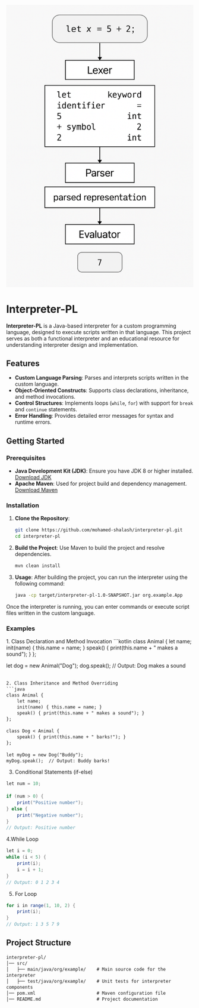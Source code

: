 ![Interpreter Flow](resources/flow.png)

# Interpreter-PL

**Interpreter-PL** is a Java-based interpreter for a custom programming language, designed to execute scripts written in that language. This project serves as both a functional interpreter and an educational resource for understanding interpreter design and implementation.

## Features

- **Custom Language Parsing**: Parses and interprets scripts written in the custom language.
- **Object-Oriented Constructs**: Supports class declarations, inheritance, and method invocations.
- **Control Structures**: Implements loops (`while`, `for`) with support for `break` and `continue` statements.
- **Error Handling**: Provides detailed error messages for syntax and runtime errors.

## Getting Started

### Prerequisites

- **Java Development Kit (JDK)**: Ensure you have JDK 8 or higher installed. [Download JDK](https://www.oracle.com/java/technologies/javase-downloads.html)
- **Apache Maven**: Used for project build and dependency management. [Download Maven](https://maven.apache.org/download.cgi)

### Installation

1. **Clone the Repository**:
   ```bash
   git clone https://github.com/mohamed-shalash/interpreter-pl.git
   cd interpreter-pl
   ```

2. **Build the Project**:
   Use Maven to build the project and resolve dependencies.
   ```bash
   mvn clean install
   ```

3. **Usage**:
After building the project, you can run the interpreter using the following command:
   ```bash
   java -cp target/interpreter-pl-1.0-SNAPSHOT.jar org.example.App
   ```

Once the interpreter is running, you can enter commands or execute script files written in the custom language.


<h3>Examples</h3>
1. Class Declaration and Method Invocation
```kotlin
class Animal {
    let name;
    init(name) { this.name = name; }
    speak() { print(this.name + " makes a sound"); }
};

let dog = new Animal("Dog");
dog.speak();  // Output: Dog makes a sound
```

2. Class Inheritance and Method Overriding
```java
class Animal {
    let name;
    init(name) { this.name = name; }
    speak() { print(this.name + " makes a sound"); }
};

class Dog < Animal {
    speak() { print(this.name + " barks!"); }
};

let myDog = new Dog("Buddy");
myDog.speak();  // Output: Buddy barks!

```
3. Conditional Statements (if-else)
```java
let num = 10;

if (num > 0) {
    print("Positive number");
} else {
    print("Negative number");
}
// Output: Positive number
```

 4.While Loop
```java
let i = 0;
while (i < 5) {
    print(i);
    i = i + 1;
}
// Output: 0 1 2 3 4
```
5. For Loop

```java
for i in range(1, 10, 2) {
    print(i);
}
// Output: 1 3 5 7 9
```



## Project Structure

```text
interpreter-pl/
│── src/
│   ├── main/java/org/example/    # Main source code for the interpreter
│   ├── test/java/org/example/    # Unit tests for interpreter components
│── pom.xml                       # Maven configuration file
│── README.md                     # Project documentation
```




